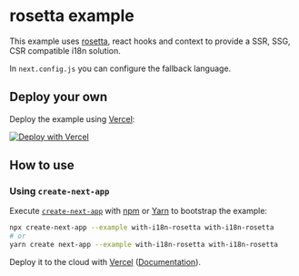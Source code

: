 # rosetta example

This example uses [rosetta](https://github.com/lukeed/rosetta), react hooks and context to provide a SSR, SSG, CSR compatible i18n solution.

In `next.config.js` you can configure the fallback language.

## Deploy your own

Deploy the example using [Vercel](https://vercel.com):

[![Deploy with Vercel](https://vercel.com/button)](https://vercel.com/import/project?template=https://github.com/vercel/next.js/tree/canary/examples/with-i18n-rosetta)

## How to use

### Using `create-next-app`

Execute [`create-next-app`](https://github.com/vercel/next.js/tree/canary/packages/create-next-app) with [npm](https://docs.npmjs.com/cli/init) or [Yarn](https://yarnpkg.com/lang/en/docs/cli/create/) to bootstrap the example:

```bash
npx create-next-app --example with-i18n-rosetta with-i18n-rosetta
# or
yarn create next-app --example with-i18n-rosetta with-i18n-rosetta
```

Deploy it to the cloud with [Vercel](https://vercel.com/import?filter=next.js&utm_source=github&utm_medium=readme&utm_campaign=next-example) ([Documentation](https://nextjs.org/docs/deployment)).
